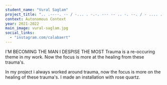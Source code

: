 ```yaml
---
student_name: "Vural Saglam"
project_title: ".. .----. -- / -... . -.-. --- -- .. -. --. / - .... . / -- .- -. / .. / -.. . ... .--. .. ... . / - .... . / -- --- ... -"
context: Autonomous Context
year: 2021-2022
main_image: vural-saglam.jpg
social_links:
  - "instagram.com/calabaert"
---
```

I'M BECOMING THE MAN I DESPISE THE MOST
Trauma is a re-occuring theme in my work. Now the focus is more at the healing from these trauma's.

In my project i always worked around trauma, now the focus is more on the healing of these trauma's. I made an installation with rose quartz.